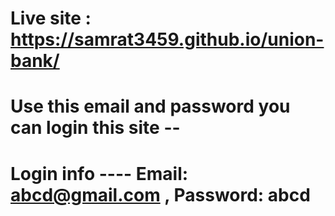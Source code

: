 # Live site :  https://samrat3459.github.io/union-bank/
# Use this email and password you can login this site --
# Login info ---- Email: abcd@gmail.com , Password: abcd
 

